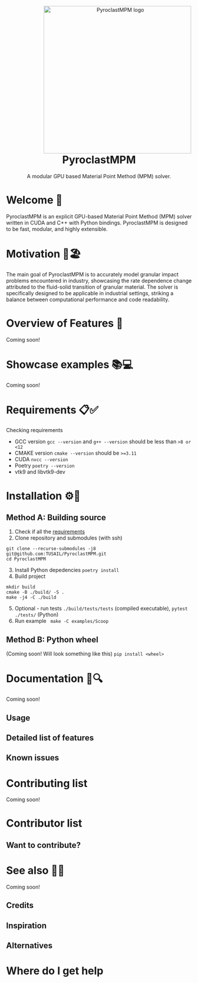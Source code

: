 
<p align="center" style="margin-bottom: 0px !important;  padding-left: 100px">
  <img width="400" src="./doc/scoop_no_boundary.gif" alt="PyroclastMPM logo" align="center">
</p>

<h1 align="center" style="margin-top: 0px;">PyroclastMPM</h1>


<p align="center"  > A modular GPU based Material Point Method (MPM) solver. </p>

<!-- 
<p align="center">
<img src="./doc/disc_impact.gif" width="50%" height="50%"/>
</p> -->

<!-- ![til](./doc/scoop.gif) -->

<!-- [![PyPI Release](https://img.shields.io/pypi/v/pyroclastmpm.svg)](https://pypi.org/project/pyroclastmpm) -->
<!-- [![Documentation Status](https://readthedocs.org/projects/None/badge/)](https://None.readthedocs.io/) -->

# Welcome 🎉

PyroclastMPM is an explicit GPU-based Material Point Method (MPM) solver written in CUDA and C++ with Python bindings. PyroclastMPM is designed to be fast, modular, and highly extensible.

# Motivation 🎯🏖️

The main goal of PyroclastMPM is to accurately model granular impact problems encountered in industry, showcasing the rate dependence change attributed to the fluid-solid transition of granular material. The solver is specifically designed to be applicable in industrial settings, striking a balance between computational performance and code readability.

# Overview of Features 🚀

Coming soon!

# Showcase examples 📚💻

Coming soon!

# Requirements 📋✅
Checking requirements
- GCC version `gcc --version` and `g++ --version` should be less than `>8 or <12`
- CMAKE version `cmake --version` should be `>=3.11`
- CUDA `nvcc --version`
- Poetry `poetry --version`
- vtk9 and libvtk9-dev 

# Installation ⚙️️🔧

## Method A: Building source
1. Check if all the  [requirements](#requirements) 
2. Clone repository and submodules (with ssh)
```
git clone --recurse-submodules -j8 git@github.com:TUSAIL/PyroclastMPM.git
cd PyroclastMPM
```
3. Install Python depedencies `poetry install`
4. Build project
```
mkdir build
cmake -B ./build/ -S .
make -j4 -C ./build
```
5. Optional - run tests `./build/tests/tests` (compiled executable), `pytest ./tests/` (Python)
6. Run example ` make -C examples/Scoop`

## Method B: Python wheel
(Coming soon!
Will look something like this) `pip install <wheel>`


# Documentation 📖🔍
Coming soon!
## Usage
## Detailed list of features
## Known issues

<!-- # Recommended citation -->

# Contributing list
Coming soon!

# Contributor list

## Want to contribute?


# See also 👀🔗
Coming soon!

## Credits

## Inspiration

## Alternatives

# Where do I get help



<!-- 
## Implementation
* 1D, 2D, 3D
* C++ / CUDA with
* Python bindings
* Particle volume and surface body fill

## Shape functions
* Linear
* Quadratic
* cubic splines

## Solvers
* Update stress last
* Modified Update Stress Last (in progress)
* Total Lagrangian Material Point Method (MPM) (in progress)
* APIC/MLS (in progress)

## Boundary conditions
* Rigid body level-set (UL)
* DEM-based contacts (TODO)

# Constitutive models
* Linear Elasticity 
* Newtonian Fluid
* Local granular rheology  (in progress)
* Non Local granular rheology  (in progress)
* Druger prager  (in progress)

# Prerequisites

Building PyroclastMPM requires the following software installed:

* A C++11-compliant compiler (required)
* CMake `>= 3.22` (required)
* VTK 9 (required)
* CUDA 10> (required)
* Doxygen (optional, documentation building is skipped if missing)* Python `>= 3.8` for building Python bindings
 
# Installation

The following sequence of commands install PyroclastMPM.
## Python package


# Source file


It assumes that your current working directory is the top-level directory
of the freshly cloned repository:

```
mkdir build
cd build
cmake -DCMAKE_BUILD_TYPE=Release ..
cmake --build .
```

The build process can be customized with the following CMake variables,
which can be set by adding `-D<var>={ON, OFF}` to the `cmake` call:

* `BUILD_TESTING`: Enable building of the test suite (default: `ON`)
* `BUILD_DOCS`: Enable building the documentation (default: `ON`)
* `BUILD_PYTHON`: Enable building the Python bindings (default: `ON`)


If you wish to build and install the project as a Python project without
having access to C++ build artifacts like libraries and executables, you
can do so using `pip` from the root directory:

```
python -m pip install .
```

# Testing PyroclastMPM

When built according to the above explanation (with `-DBUILD_TESTING=ON`),
the C++ test suite of `PyroclastMPM` can be run using
`ctest` from the build directory:

```
cd build
ctest
```

The Python test suite can be run by first `pip`-installing the Python package
and then running `pytest` from the top-level directory:

```
python -m pip install .
pytest
```

# Documentation

PyroclastMPM provides a Sphinx-based documentation, that can
be browsed [online at readthedocs.org](https://pyroclastmpm.readthedocs.io).
To build it locally, first ensure the requirements are installed by running this command from the top-level source directory:

```
pip install -r doc/requirements.txt
```

Then build the sphinx documentation from the top-level build directory:

```
cmake --build . --target sphinx-doc
```

The web documentation can then be browsed by opening `doc/sphinx/index.html` in your browser. -->
